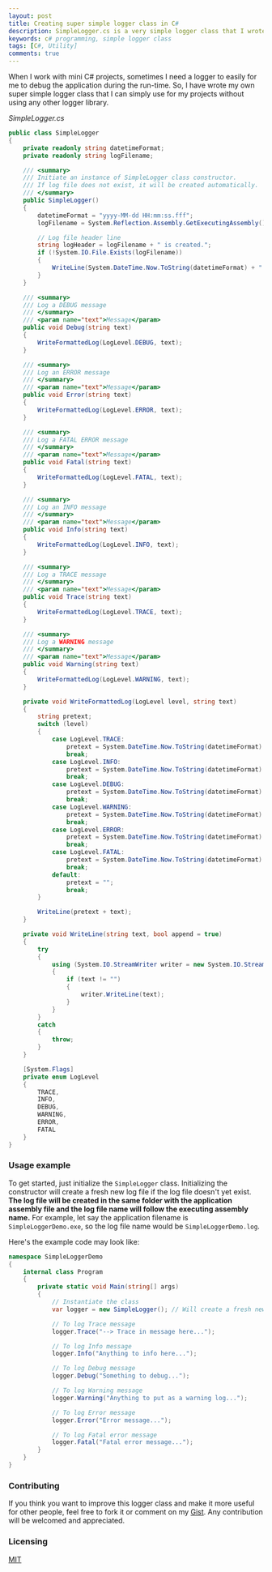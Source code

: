 ```yaml
---
layout: post
title: Creating super simple logger class in C#
description: SimpleLogger.cs is a very simple logger class that I wrote for my own use in some of my mini C# project developments.
keywords: c# programming, simple logger class
tags: [C#, Utility]
comments: true
---
```


When I work with mini C# projects, sometimes I need a logger to easily for me to debug the application during the run-time. So, I have wrote my own super simple logger class that I can simply use for my projects without using any other logger library.

_SimpleLogger.cs_

```csharp
public class SimpleLogger
{
    private readonly string datetimeFormat;
    private readonly string logFilename;

    /// <summary>
    /// Initiate an instance of SimpleLogger class constructor.
    /// If log file does not exist, it will be created automatically.
    /// </summary>
    public SimpleLogger()
    {
        datetimeFormat = "yyyy-MM-dd HH:mm:ss.fff";
        logFilename = System.Reflection.Assembly.GetExecutingAssembly().GetName().Name + ".log";

        // Log file header line
        string logHeader = logFilename + " is created.";
        if (!System.IO.File.Exists(logFilename))
        {
            WriteLine(System.DateTime.Now.ToString(datetimeFormat) + " " + logHeader, false);
        }
    }

    /// <summary>
    /// Log a DEBUG message
    /// </summary>
    /// <param name="text">Message</param>
    public void Debug(string text)
    {
        WriteFormattedLog(LogLevel.DEBUG, text);
    }

    /// <summary>
    /// Log an ERROR message
    /// </summary>
    /// <param name="text">Message</param>
    public void Error(string text)
    {
        WriteFormattedLog(LogLevel.ERROR, text);
    }

    /// <summary>
    /// Log a FATAL ERROR message
    /// </summary>
    /// <param name="text">Message</param>
    public void Fatal(string text)
    {
        WriteFormattedLog(LogLevel.FATAL, text);
    }

    /// <summary>
    /// Log an INFO message
    /// </summary>
    /// <param name="text">Message</param>
    public void Info(string text)
    {
        WriteFormattedLog(LogLevel.INFO, text);
    }

    /// <summary>
    /// Log a TRACE message
    /// </summary>
    /// <param name="text">Message</param>
    public void Trace(string text)
    {
        WriteFormattedLog(LogLevel.TRACE, text);
    }

    /// <summary>
    /// Log a WARNING message
    /// </summary>
    /// <param name="text">Message</param>
    public void Warning(string text)
    {
        WriteFormattedLog(LogLevel.WARNING, text);
    }

    private void WriteFormattedLog(LogLevel level, string text)
    {
        string pretext;
        switch (level)
        {
            case LogLevel.TRACE:
                pretext = System.DateTime.Now.ToString(datetimeFormat) + " [TRACE]   ";
                break;
            case LogLevel.INFO:
                pretext = System.DateTime.Now.ToString(datetimeFormat) + " [INFO]    ";
                break;
            case LogLevel.DEBUG:
                pretext = System.DateTime.Now.ToString(datetimeFormat) + " [DEBUG]   ";
                break;
            case LogLevel.WARNING:
                pretext = System.DateTime.Now.ToString(datetimeFormat) + " [WARNING] ";
                break;
            case LogLevel.ERROR:
                pretext = System.DateTime.Now.ToString(datetimeFormat) + " [ERROR]   ";
                break;
            case LogLevel.FATAL:
                pretext = System.DateTime.Now.ToString(datetimeFormat) + " [FATAL]   ";
                break;
            default:
                pretext = "";
                break;
        }

        WriteLine(pretext + text);
    }

    private void WriteLine(string text, bool append = true)
    {
        try
        {
            using (System.IO.StreamWriter writer = new System.IO.StreamWriter(logFilename, append, System.Text.Encoding.UTF8))
            {
                if (text != "")
                {
                    writer.WriteLine(text);
                }
            }
        }
        catch
        {
            throw;
        }
    }

    [System.Flags]
    private enum LogLevel
    {
        TRACE,
        INFO,
        DEBUG,
        WARNING,
        ERROR,
        FATAL
    }
}
```

### Usage example

To get started, just initialize the `SimpleLogger` class. Initializing the constructor will create a fresh new log file if the log file doesn't yet exist. **The log file will be created in the same folder with the application assembly file and the log file name will follow the executing assembly name.** For example, let say the application filename is `SimpleLoggerDemo.exe`, so the log file name would be `SimpleLoggerDemo.log`.

Here's the example code may look like:

```csharp
namespace SimpleLoggerDemo
{
    internal class Program
    {
        private static void Main(string[] args)
        {
            // Instantiate the class
            var logger = new SimpleLogger(); // Will create a fresh new log file if it doesn't exist.

            // To log Trace message
            logger.Trace("--> Trace in message here...");

            // To log Info message
            logger.Info("Anything to info here...");

            // To log Debug message
            logger.Debug("Something to debug...");

            // To log Warning message
            logger.Warning("Anything to put as a warning log...");

            // To log Error message
            logger.Error("Error message...");

            // To log Fatal error message
            logger.Fatal("Fatal error message...");
        }
    }
}
```

### Contributing

If you think you want to improve this logger class and make it more useful for other people, feel free to fork it or comment on my [Gist](https://git.io/vpfKC). Any contribution will be welcomed and appreciated.

### Licensing

[MIT](https://heiswayi.nrird.com/mit-license/)
